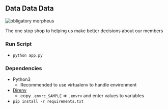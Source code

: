 ## Data Data Data

![obligatory morpheus](https://c1.staticflickr.com/6/5218/5497866713_8d32e6098a_z.jpg)

The one stop shop to helping us make better decisions about our members


### Run Script
- `python app.py`

### Dependencies
- Python3 
   - Recommended to use virtualenv to handle environment
- [Direnv](https://direnv.net/)
    - copy `.envrc_SAMPLE` => `.envrv` and enter values to variables
- `pip install -r requirements.txt`